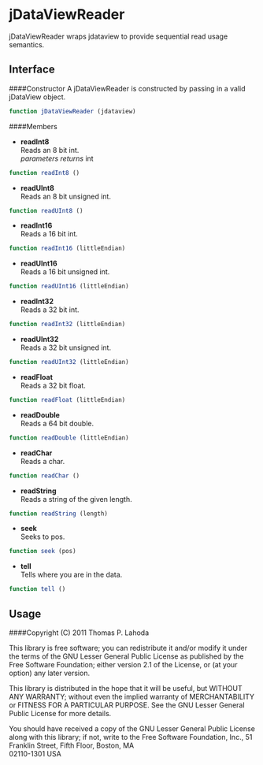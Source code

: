 jDataViewReader
===============

jDataViewReader wraps jdataview to provide sequential read usage semantics.

Interface
---------

####Constructor
A jDataViewReader is constructed by passing in a valid jDataView object.

```javascript
function jDataViewReader (jdataview)
```

####Members
+ **readInt8**  
Reads an 8 bit int.  
*parameters*
*returns* int

```javascript
function readInt8 ()
```


+ **readUInt8**  
Reads an 8 bit unsigned int.  

```javascript
function readUInt8 ()
```

+ **readInt16**  
Reads a 16 bit int.

```javascript
function readInt16 (littleEndian)
```

+ **readUInt16**  
Reads a 16 bit unsigned int.

```javascript
function readUInt16 (littleEndian)
```

+ **readInt32**  
Reads a 32 bit int.

```javascript
function readInt32 (littleEndian)
```

+ **readUInt32**  
Reads a 32 bit unsigned int.

```javascript
function readUInt32 (littleEndian)
```

+ **readFloat**  
Reads a 32 bit float.

```javascript
function readFloat (littleEndian)
```

+ **readDouble**  
Reads a 64 bit double.

```javascript
function readDouble (littleEndian)
```

+ **readChar**  
Reads a char.

```javascript
function readChar ()
```

+ **readString**  
Reads a string of the given length.

```javascript
function readString (length)
```

+ **seek**  
Seeks to pos.

```javascript
function seek (pos)
```

+ **tell**  
Tells where you are in the data.

```javascript
function tell ()
```

Usage
-----


####Copyright (C) 2011 Thomas P. Lahoda

This library is free software; you can redistribute it and/or
modify it under the terms of the GNU Lesser General Public
License as published by the Free Software Foundation; either
version 2.1 of the License, or (at your option) any later version.

This library is distributed in the hope that it will be useful,
but WITHOUT ANY WARRANTY; without even the implied warranty of
MERCHANTABILITY or FITNESS FOR A PARTICULAR PURPOSE.  See the GNU
Lesser General Public License for more details.

You should have received a copy of the GNU Lesser General Public
License along with this library; if not, write to the Free Software
Foundation, Inc., 51 Franklin Street, Fifth Floor, Boston, MA  
02110-1301  USA

